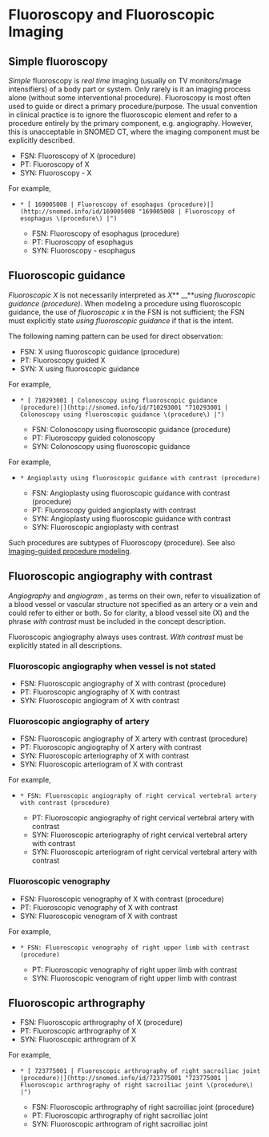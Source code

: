 # Fluoroscopy and Fluoroscopic Imaging

## Simple fluoroscopy

_Simple_ fluoroscopy is _real time_ imaging (usually on TV monitors/image intensifiers) of a body part or system. Only rarely is it an imaging process alone (without some interventional procedure). Fluoroscopy is most often used to guide or direct a primary procedure/purpose. The usual convention in clinical practice is to ignore the fluoroscopic element and refer to a procedure entirely by the primary component, e.g. angiography. However, this is unacceptable in SNOMED CT, where the imaging component must be explicitly described.

* FSN: Fluoroscopy of X (procedure)
* PT: Fluoroscopy of X
* SYN: Fluoroscopy - X

For example,

* ```
  * [ 169005008 | Fluoroscopy of esophagus (procedure)|](http://snomed.info/id/169005008 "169005008 | Fluoroscopy of esophagus \(procedure\) |")
  ```
  * FSN: Fluoroscopy of esophagus (procedure)
  * PT: Fluoroscopy of esophagus
  * SYN: Fluoroscopy - esophagus

## Fluoroscopic guidance

_Fluoroscopic X_ is not necessarily interpreted as _X_\*\* \_\_\*\*_using fluoroscopic guidance (procedure)_. When modeling a procedure using fluoroscopic guidance, the use of _fluoroscopic x_ in the FSN is not sufficient; the FSN must explicitly state _using fluoroscopic_ _guidance_ if that is the intent.

The following naming pattern can be used for direct observation:

* FSN: X using fluoroscopic guidance (procedure)
* PT: Fluoroscopy guided X
* SYN: X using fluoroscopic guidance

For example,

* ```
  * [ 710293001 | Colonoscopy using fluoroscopic guidance (procedure)|](http://snomed.info/id/710293001 "710293001 | Colonoscopy using fluoroscopic guidance \(procedure\) |")
  ```
  * FSN: Colonoscopy using fluoroscopic guidance (procedure)
  * PT: Fluoroscopy guided colonoscopy
  * SYN: Colonoscopy using fluoroscopic guidance

For example,

* ```
  * Angioplasty using fluoroscopic guidance with contrast (procedure)
  ```
  * FSN: Angioplasty using fluoroscopic guidance with contrast (procedure)
  * PT: Fluoroscopy guided angioplasty with contrast
  * SYN: Angioplasty using fluoroscopic guidance with contrast
  * SYN: Fluoroscopic angioplasty with contrast

Such procedures are subtypes of Fluoroscopy (procedure). See also [Imaging-guided procedure modeling](../../../../procedure/Imaging-guided-procedure-modeling_174691295.html).

## Fluoroscopic angiography with contrast

_Angiography_ and _angiogram_ , as terms on their own, refer to visualization of a blood vessel or vascular structure not specified as an artery or a vein and could refer to either or both. So for clarity, a blood vessel site (X) and the phrase _with_ _contrast_ must be included in the concept description.

Fluoroscopic angiography always uses contrast. _With contrast_ must be explicitly stated in all descriptions.

### Fluoroscopic angiography when vessel is not stated

* FSN: Fluoroscopic angiography of X with contrast (procedure)
* PT: Fluoroscopic angiography of X with contrast
* SYN: Fluoroscopic angiogram of X with contrast

### Fluoroscopic angiography of artery

* FSN: Fluoroscopic angiography of X artery with contrast (procedure)
* PT: Fluoroscopic angiography of X artery with contrast
* SYN: Fluoroscopic arteriography of X with contrast
* SYN: Fluoroscopic arteriogram of X with contrast

For example,

* ```
  * FSN: Fluoroscopic angiography of right cervical vertebral artery with contrast (procedure)
  ```
  * PT: Fluoroscopic angiography of right cervical vertebral artery with contrast
  * SYN: Fluoroscopic arteriography of right cervical vertebral artery with contrast
  * SYN: Fluoroscopic arteriogram of right cervical vertebral artery with contrast

### Fluoroscopic venography

* FSN: Fluoroscopic venography of X with contrast (procedure)
* PT: Fluoroscopic venography of X with contrast
* SYN: Fluoroscopic venogram of X with contrast

For example,

* ```
  * FSN: Fluoroscopic venography of right upper limb with contrast (procedure)
  ```
  * PT: Fluoroscopic venography of right upper limb with contrast
  * SYN: Fluoroscopic venogram of right upper limb with contrast

## Fluoroscopic arthrography

* FSN: Fluoroscopic arthrography of X (procedure)
* PT: Fluoroscopic arthrography of X
* SYN: Fluoroscopic arthrogram of X

For example,

* ```
  * [ 723775001 | Fluoroscopic arthrography of right sacroiliac joint (procedure)|](http://snomed.info/id/723775001 "723775001 | Fluoroscopic arthrography of right sacroiliac joint \(procedure\) |")
  ```
  * FSN: Fluoroscopic arthrography of right sacroiliac joint (procedure)
  * PT: Fluoroscopic arthrography of right sacroiliac joint
  * SYN: Fluoroscopic arthrogram of right sacroiliac joint
